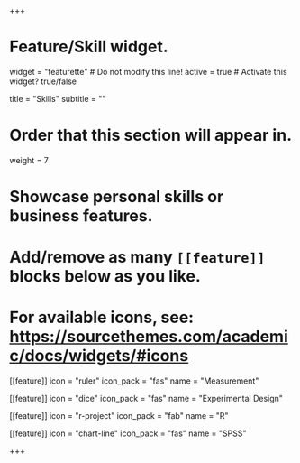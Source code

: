 +++
# Feature/Skill widget.
widget = "featurette"  # Do not modify this line!
active = true  # Activate this widget? true/false

title = "Skills"
subtitle = ""

# Order that this section will appear in.
weight = 7

# Showcase personal skills or business features.
# 
# Add/remove as many `[[feature]]` blocks below as you like.
# 
# For available icons, see: https://sourcethemes.com/academic/docs/widgets/#icons
  
  [[feature]]
  icon = "ruler"
  icon_pack = "fas"
  name = "Measurement"
  
  [[feature]]
  icon = "dice"
  icon_pack = "fas"
  name = "Experimental Design"
  
  [[feature]]
  icon = "r-project"
  icon_pack = "fab"
  name = "R"
  
  [[feature]]
  icon = "chart-line"
  icon_pack = "fas"
  name = "SPSS"

+++
